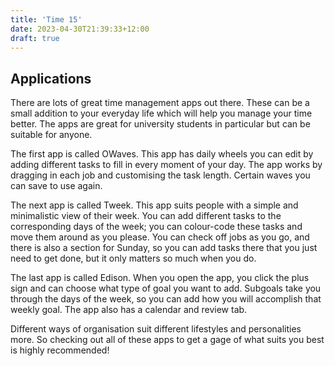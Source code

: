 ```yaml
---
title: 'Time 15'
date: 2023-04-30T21:39:33+12:00
draft: true
---
```


## Applications

There are lots of great time management apps out there. These can be a small addition to your everyday life which will help you manage your time better. The apps are great for university students in particular but can be suitable for anyone.

The first app is called OWaves. This app has daily wheels you can edit by adding different tasks to fill in every moment of your day. The app works by dragging in each job and customising the task length. Certain waves you can save to use again.

The next app is called Tweek. This app suits people with a simple and minimalistic view of their week. You can add different tasks to the corresponding days of the week; you can colour-code these tasks and move them around as you please. You can check off jobs as you go, and there is also a section for Sunday, so you can add tasks there that you just need to get done, but it only matters so much when you do.

The last app is called Edison. When you open the app, you click the plus sign and can choose what type of goal you want to add. Subgoals take you through the days of the week, so you can add how you will accomplish that weekly goal. The app also has a calendar and review tab.

Different ways of organisation suit different lifestyles and personalities more. So checking out all of these apps to get a gage of what suits you best is highly recommended!
